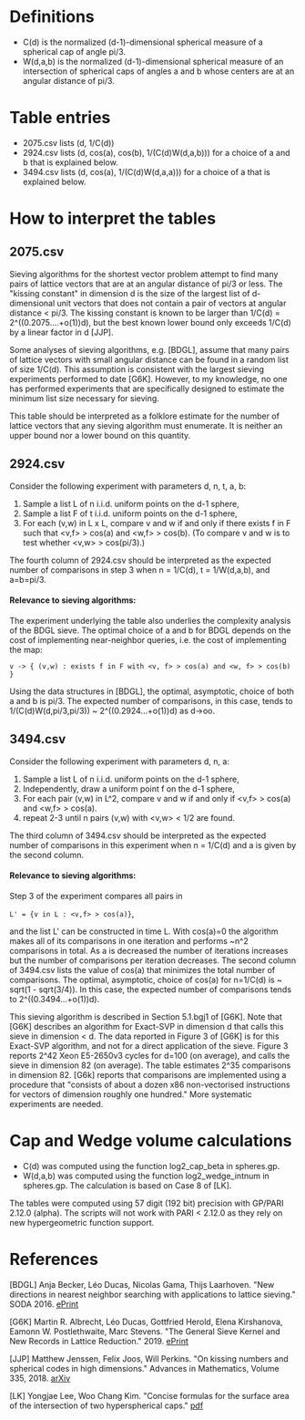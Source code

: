 # Definitions
- C(d) is the normalized (d-1)-dimensional spherical measure of a spherical cap of angle pi/3.
- W(d,a,b) is the normalized (d-1)-dimensional spherical measure
of an intersection of spherical caps of angles a and b whose
centers are at an angular distance of pi/3.

# Table entries
- 2075.csv lists (d, 1/C(d))
- 2924.csv lists (d, cos(a), cos(b), 1/(C(d)W(d,a,b))) for a choice of a and b that is explained below.
- 3494.csv lists (d, cos(a), 1/(C(d)W(d,a,a))) for a choice of a that is explained below.

# How to interpret the tables

## 2075.csv
Sieving algorithms for the shortest vector problem attempt to find many
pairs of lattice vectors that are at an angular distance of pi/3 or
less.  The "kissing constant" in dimension d is the size of the
largest list of d-dimensional unit vectors that does not contain
a pair of vectors at angular distance < pi/3. The kissing
constant is known to be larger than 1/C(d) =
2^((0.2075....+o(1))d), but the best known lower bound only
exceeds 1/C(d) by a linear factor in d [JJP].

Some analyses of sieving algorithms, e.g. [BDGL], assume that many
pairs of lattice vectors with small angular distance can be
found in a random list of size 1/C(d). This assumption is consistent
with the largest sieving experiments performed to date [G6K].
However, to my knowledge, no one has performed experiments that
are specifically designed to estimate the minimum list size
necessary for sieving.

This table should be interpreted as a folklore estimate for
the number of lattice vectors that any sieving algorithm must
enumerate. It is neither an upper bound nor a lower bound on
this quantity.

## 2924.csv
Consider the following experiment with parameters d, n, t, a, b:
1. Sample a list L of n i.i.d. uniform points on the d-1 sphere,
2. Sample a list F of t i.i.d. uniform points on the d-1 sphere,
3. For each (v,w) in L x L, compare v and w if and only if there exists
f in F such that <v,f> > cos(a)  and  <w,f> > cos(b). (To compare v
and w is to test whether <v,w> > cos(pi/3).)

The fourth column of 2924.csv should be interpreted as the expected number of
comparisons in step 3 when n = 1/C(d), t = 1/W(d,a,b), and a=b=pi/3.

#### Relevance to sieving algorithms:

The experiment underlying the table also underlies the complexity analysis of
the BDGL sieve. The optimal choice of a and b for BDGL depends
on the cost of implementing near-neighbor queries, i.e. the cost
of implementing the map:

  `v -> { (v,w) : exists f in F with <v, f> > cos(a) and <w, f> > cos(b) }`

Using the data structures in [BDGL], the optimal, asymptotic,
choice of both a and b is pi/3. The expected number of
comparisons, in this case, tends to
1/(C(d)W(d,pi/3,pi/3)) ~ 2^((0.2924...+o(1))d) as d->oo.

## 3494.csv
Consider the following experiment with parameters d, n, a:
1. Sample a list L of n i.i.d. uniform points on the d-1 sphere,
2. Independently, draw a uniform point f on the d-1 sphere,
3. For each pair (v,w) in L^2, compare v and w if and only if
   <v,f> > cos(a)   and   <w,f> > cos(a).
4. repeat 2-3 until n pairs (v,w) with <v,w> < 1/2 are found.

The third column of 3494.csv should be interpreted as the expected number of
comparisons in this experiment when n = 1/C(d) and a is given by
the second column.

#### Relevance to sieving algorithms:

Step 3 of the experiment compares all pairs in

`L' = {v in L : <v,f> > cos(a)}`,

and the list L' can be constructed in time L.
With cos(a)=0 the algorithm makes all of its comparisons in one iteration and
performs ~n^2 comparisons in total. As a is decreased the number of iterations
increases but the number of comparisons per iteration decreases. The second
column of 3494.csv lists the value of cos(a) that minimizes the
total number of comparisons. The optimal, asymptotic, choice of cos(a) for
n=1/C(d) is ~ sqrt(1 - sqrt(3/4)). In this case, the expected number of
comparisons tends to 2^((0.3494...+o(1))d).

This sieving algorithm is described in Section 5.1.bgj1 of
[G6K]. Note that [G6K] describes an algorithm for Exact-SVP in
dimension d that calls this sieve in dimension < d. The data
reported in Figure 3 of [G6K] is for this Exact-SVP algorithm,
and not for a direct application of the sieve. Figure 3 reports 2^42
Xeon E5-2650v3 cycles for d=100 (on average), and calls the
sieve in dimension 82 (on average). The table estimates 2^35
comparisons in dimension 82. [G6k] reports that comparisons are
implemented using a procedure that "consists of about a dozen
x86 non-vectorised instructions for vectors of dimension
roughly one hundred." More systematic experiments are needed.


# Cap and Wedge volume calculations

- C(d) was computed using the function log2_cap_beta in spheres.gp.
- W(d,a,b) was computed using the function log2_wedge_intnum in spheres.gp.
The calculation is based on Case 8 of [LK].

The tables were computed using 57 digit (192 bit) precision with
GP/PARI 2.12.0 (alpha). The scripts will not work with PARI <
2.12.0 as they rely on new hypergeometric function support.


# References

[BDGL] Anja Becker, Léo Ducas, Nicolas Gama, Thijs Laarhoven.
"New directions in nearest neighbor searching with applications
to lattice sieving." SODA 2016.
[ePrint](https://eprint.iacr.org/2015/1128)

[G6K]
Martin R. Albrecht, Léo Ducas, Gottfried Herold, Elena
Kirshanova, Eamonn W. Postlethwaite, Marc Stevens.
"The General Sieve Kernel and New Records in Lattice Reduction."
2019.
 [ePrint](https://eprint.iacr.org/2019/089)

[JJP] Matthew Jenssen, Felix Joos, Will Perkins.
"On kissing numbers and spherical codes in high dimensions."
Advances in Mathematics, Volume 335, 2018.
[arXiv](https://arxiv.org/abs/1803.02702)

[LK] Yongjae Lee, Woo Chang Kim. "Concise formulas for the surface area of the
intersection of two hyperspherical caps." [pdf](https://ie.kaist.ac.kr/uploads/professor/tech_file/Concise+Formulas+for+the+Surface+Area+of+the+Intersection+of+Two+Hyperspherical+Caps.pdf)
